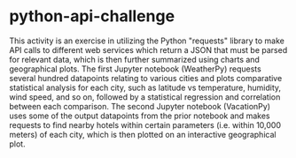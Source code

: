 # python-api-challenge

This activity is an exercise in utilizing the Python "requests" library to make API calls to different web services which return a JSON that must be parsed for relevant data, which is then further summarized using charts and geographical plots.
The first Jupyter notebook (WeatherPy) requests several hundred datapoints relating to various cities and plots comparative statistical analysis for each city, such as latitude vs temperature, humidity, wind speed, and so on, followed by a statistical regression and correlation between each comparison.
The second Jupyter notebook (VacationPy) uses some of the output datapoints from the prior notebook and makes requests to find nearby hotels within certain parameters (i.e. within 10,000 meters) of each city, which is then plotted on an interactive geographical plot.
